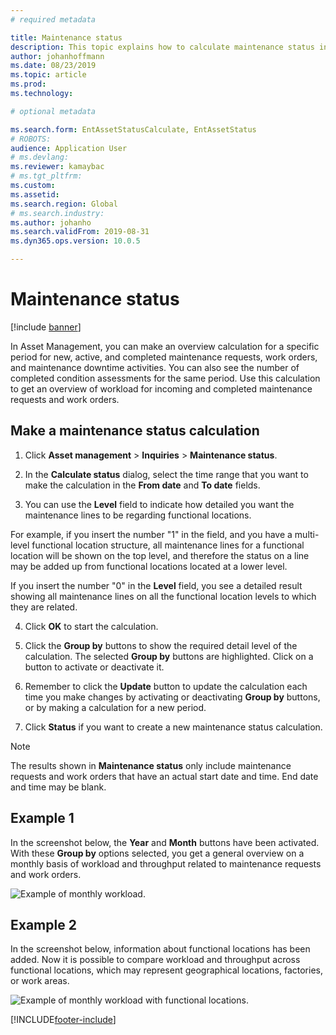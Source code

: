 ```yaml
---
# required metadata

title: Maintenance status
description: This topic explains how to calculate maintenance status in Asset Management.
author: johanhoffmann
ms.date: 08/23/2019
ms.topic: article
ms.prod: 
ms.technology: 

# optional metadata

ms.search.form: EntAssetStatusCalculate, EntAssetStatus 
# ROBOTS: 
audience: Application User
# ms.devlang: 
ms.reviewer: kamaybac
# ms.tgt_pltfrm: 
ms.custom: 
ms.assetid: 
ms.search.region: Global
# ms.search.industry: 
ms.author: johanho
ms.search.validFrom: 2019-08-31
ms.dyn365.ops.version: 10.0.5

---
```


# Maintenance status

[!include [banner](../../includes/banner.md)]

 

In Asset Management, you can make an overview calculation for a specific period for new, active, and completed maintenance requests, work orders, and maintenance downtime activities. You can also see the number of completed condition assessments for the same period. Use this calculation to get an overview of workload for incoming and completed maintenance requests and work orders.

## Make a maintenance status calculation

1. Click **Asset management** > **Inquiries** > **Maintenance status**.

2. In the **Calculate status** dialog, select the time range that you want to make the calculation in the **From date** and **To date** fields.

3. You can use the **Level** field to indicate how detailed you want the maintenance lines to be regarding functional locations. 

  For example, if you insert the number "1" in the field, and you have a multi-level functional location structure, all maintenance lines for a functional location will be shown on the top level, and therefore the status on a line may be added up from functional locations located at a lower level. 
  
  If you insert the number "0" in the **Level** field, you see a detailed result showing all maintenance lines on all the functional location levels to which they are related.

4. Click **OK** to start the calculation.

5. Click the **Group by** buttons to show the required detail level of the calculation. The selected **Group by** buttons are highlighted. Click on a button to activate or deactivate it.

6. Remember to click the **Update** button to update the calculation each time you make changes by activating or deactivating **Group by** buttons, or by making a calculation for a new period.

7. Click **Status** if you want to create a new maintenance status calculation.

>[!NOTE]
>The results shown in **Maintenance status** only include maintenance requests and work orders that have an actual start date and time. End date and time may be blank.

## Example 1

In the screenshot below, the **Year** and **Month** buttons have been activated. With these **Group by** options selected, you get a general overview on a monthly basis of workload and throughput related to maintenance requests and work orders. 

![Example of monthly workload.](media/13-controlling-and-reporting.png)

## Example 2

In the screenshot below, information about functional locations has been added. Now it is possible to compare workload and throughput across functional locations, which may represent geographical locations, factories, or work areas. 

![Example of monthly workload with functional locations.](media/14-controlling-and-reporting.png)



[!INCLUDE[footer-include](../../../includes/footer-banner.md)]